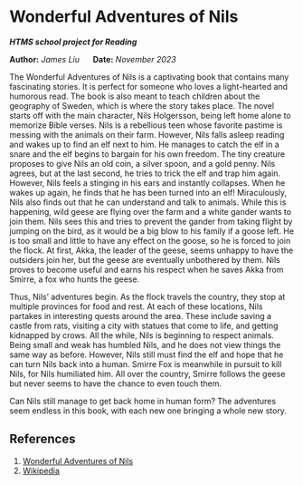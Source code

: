 Wonderful Adventures of Nils 
============================
***HTMS school project for Reading***

**Author:** *James Liu* &nbsp;&nbsp;&nbsp;&nbsp; **Date:** *November 2023*

The Wonderful Adventures of Nils is a captivating book that contains many fascinating stories. It is perfect for 
someone who loves a light-hearted and humorous read. The book is also meant to teach children about the geography of 
Sweden, which is where the story takes place. The novel starts off with the main character, Nils Holgersson, being left 
home alone to memorize Bible verses. Nils is a rebellious teen whose favorite pastime is messing with the animals on 
their farm. However, Nils falls asleep reading and wakes up to find an elf next to him. He manages to catch the elf in 
a snare and the elf begins to bargain for his own freedom. The tiny creature proposes to give Nils an old coin, a 
silver spoon, and a gold penny. Nils agrees, but at the last second, he tries to trick the elf and trap him again. 
However, Nils feels a stinging in his ears and instantly collapses. When he wakes up again, he finds that he has been 
turned into an elf! Miraculously, Nils also finds out that he can understand and talk to animals. While this is 
happening, wild geese are flying over the farm and a white gander wants to join them. Nils sees this and tries to 
prevent the gander from taking flight by jumping on the bird, as it would be a big blow to his family if a goose left. 
He is too small and little to have any effect on the goose, so he is forced to join the flock. At first, Akka, the leader of the geese, seems unhappy to have the outsiders join her, but the geese are eventually unbothered by 
them. Nils proves to become useful and earns his respect when he saves Akka from Smirre, a fox who hunts the geese.

Thus, Nils’ adventures begin. As the flock travels the country, they stop at multiple provinces for food and rest. At 
each of these locations, Nils partakes in interesting quests around the area. These include saving a castle from rats, 
visiting a city with statues that come to life, and getting kidnapped by crows. All the while, Nils is beginning to 
respect animals. Being small and weak has humbled Nils, and he does not view things the same way as before. However, 
Nils still must find the elf and hope that he can turn Nils back into a human. Smirre Fox is meanwhile in pursuit to 
kill Nils, for Nils humiliated him. All over the country, Smirre follows the geese but never seems to have the chance 
to even touch them.

Can Nils still manage to get back home in human form? The adventures seem endless in this book, with each new one 
bringing a whole new story.

## References
1. [Wonderful Adventures of Nils](https://digital.library.upenn.edu/women/lagerlof/nils/nils.html)
2. [Wikipedia](https://en.wikipedia.org/wiki/The_Wonderful_Adventures_of_Nils)

